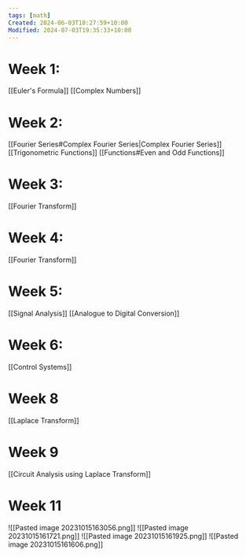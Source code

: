 ```yaml
---
tags: [math]
Created: 2024-06-03T10:27:59+10:00
Modified: 2024-07-03T19:35:33+10:00
---
```

# Week 1:
[[Euler's Formula]]
[[Complex Numbers]]
# Week 2:
[[Fourier Series#Complex Fourier Series|Complex Fourier Series]]
[[Trigonometric Functions]]
[[Functions#Even and Odd Functions]]
# Week 3:
[[Fourier Transform]]
# Week 4:
[[Fourier Transform]]

# Week 5: 
[[Signal Analysis]]
[[Analogue to Digital Conversion]]

# Week 6:
[[Control Systems]]

# Week 8
[[Laplace Transform]]

# Week 9
[[Circuit Analysis using Laplace Transform]]

# Week 11
![[Pasted image 20231015163056.png]] 
![[Pasted image 20231015161721.png]]
![[Pasted image 20231015161925.png]]
![[Pasted image 20231015161606.png]]

